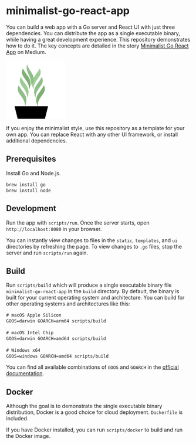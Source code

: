 # minimalist-go-react-app

You can build a web app with a Go server and React UI with just three dependencies. You can distribute the app as a single executable binary, while having a great development experience. This repository demonstrates how to do it. The key concepts are detailed in the story [Minimalist Go React App](https://medium.com/@VeselyCodes/minimalist-go-react-app-36d154f028d6) on Medium.

![](/static/logo.svg)

If you enjoy the minimalist style, use this repository as a template for your own app. You can replace React with any other
UI framework, or install additional dependencies.

## Prerequisites

Install Go and Node.js.

```
brew install go
brew install node
```

## Development

Run the app with `scripts/run`. Once the server starts, open `http://localhost:8080` in your browser.

You can instantly view changes to files in the `static`, `templates`, and `ui` directories by refreshing the page. To view changes to `.go` files, stop the server and run `scripts/run` again.

## Build

Run `scripts/build` which will produce a single executable binary file `minimalist-go-react-app` in the `build` directory. By default, the binary is built for your current operating system and architecture. You can build for other operating systems and architectures like this:

```
# macOS Apple Silicon
GOOS=darwin GOARCH=arm64 scripts/build

# macOS Intel Chip
GOOS=darwin GOARCH=amd64 scripts/build

# Windows x64
GOOS=windows GOARCH=amd64 scripts/build
```

You can find all available combinations of `GOOS` and `GOARCH` in the [official documentation](https://go.dev/doc/install/source#environment).

## Docker

Although the goal is to demonstrate the single executable binary distribution, Docker is a good choice for cloud deployment. `Dockerfile` is included.

If you have Docker installed, you can run `scripts/docker` to build and run the Docker image.
